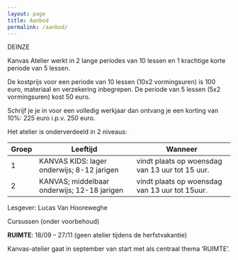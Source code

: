 ```yaml
---
layout: page
title: Aanbod
permalink: /aanbod/
---
```


DEINZE

Kanvas Atelier werkt in 2 lange periodes van 10 lessen en 1 krachtige korte periode van 5 lessen.

De kostprijs voor een periode van 10 lessen (10x2 vormingsuren) is 100 euro, materiaal en verzekering inbegrepen. De periode van 5 lessen (5x2 vormingsuren) kost 50 euro.

Schrijf je je in voor een volledig werkjaar dan ontvang je een korting van 10%: 
225 euro i.p.v. 250 euro.

Het atelier is onderverdeeld in 2 niveaus:

Groep | Leeftijd | Wanneer 
------------ | ------------ | ------------- 
1 | KANVAS KIDS: lager onderwijs; 8-12 jarigen | vindt plaats op woensdag van 13 uur tot 15 uur. 
2 | KANVAS; middelbaar onderwijs; 12-18 jarigen | vindt plaats op woensdag van 13 uur tot 15uur.

 
Lesgever: Lucas Van Hooreweghe

Cursussen (onder voorbehoud)

**RUIMTE**: 18/09 – 27/11 (geen atelier tijdens de herfstvakantie)

Kanvas-atelier gaat in september van start met als centraal thema ‘RUIMTE’.


